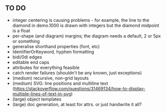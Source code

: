 TO DO
-----

* integer centering is causing problems - for example, the line to the diamond in demo.1000 is drawn with integers but the diamond midpoint is a float
* per-shape (and diagram) margins; the diagram needs a default, 2 or 5px or something
* generalise shorthand properties (font, etc)
* IdentifierOrKeyword, hyphen formatting
* bidi/0di edges
* editable end caps
* attributes for everything feasible
* catch render failures (shouldn't be any known, just exceptions)
* (medium) recursive, non-grid layouts
* (medium) SVG: line positions and multiline text (https://stackoverflow.com/questions/31469134/how-to-display-multiple-lines-of-text-in-svg)
* (large) object templates
* (large) doc generation, at least for attrs. or just handwrite it all?
